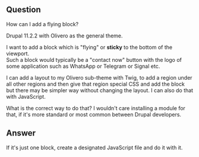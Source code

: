 ## Question

How can I add a flying block?

Drupal 11.2.2 with Olivero as the general theme.

I want to add a block which is "flying" or **sticky** to the bottom of the viewport.<br>
Such a block would typically be a "contact now" button with the logo of some application such as WhatsApp or Telegram or Signal etc.

I can add a layout to my Olivero sub-theme with Twig, to add a region under all other regions and then give that region special CSS and add the block but there may be simpler way without changing the layout. I can also do that with JavaScript.

What is the correct way to do that? I wouldn't care installing a module for that, if it's more standard or most common between Drupal developers.

## Answer

If it's just one block, create a designated JavaScript file and do it with it.

